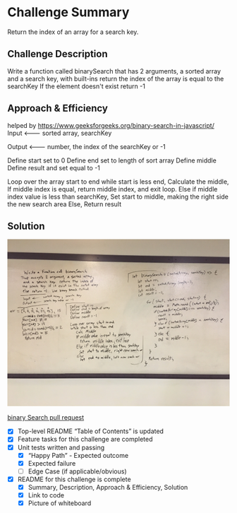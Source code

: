 # Challenge Summary
<!-- Short summary or background information -->
Return the index of an array for a search key.

## Challenge Description
<!-- Description of the challenge -->
Write a function called binarySearch that has 2 arguments, a sorted array
and a search key, with built-ins return the index of the array is equal to the searchKey
If the element doesn't exist return -1

## Approach & Efficiency
<!-- What approach did you take? Why? What is the Big O space/time for this approach? -->
helped by https://www.geeksforgeeks.org/binary-search-in-javascript/
Input <--- sorted array, searchKey

Output <--- number, the index of the searchKey or -1

Define start set to 0
Define end set to length of sort array
Define middle
Define result and set equal to -1

Loop over the array start to end while start is less end,
  Calculate the middle,
  If middle index is equal, return middle index, and exit loop.
  Else if middle index value is less than searchKey,
    Set start to middle, making the right side the new search area
  Else,
Return result

## Solution
<!-- Embedded whiteboard image -->
![Whiteboard Image](./assets/binary-search.JPG)

[binary Search pull request](https://github.com/astrokd/data-structures-and-algorithms/pull/33)

 - [x] Top-level README “Table of Contents” is updated
 - [x] Feature tasks for this challenge are completed
 - [x] Unit tests written and passing
     - [x] “Happy Path” - Expected outcome
     - [x] Expected failure
     - [ ] Edge Case (if applicable/obvious)
 - [x] README for this challenge is complete
     - [x] Summary, Description, Approach & Efficiency, Solution
     - [x] Link to code
     - [x] Picture of whiteboard
